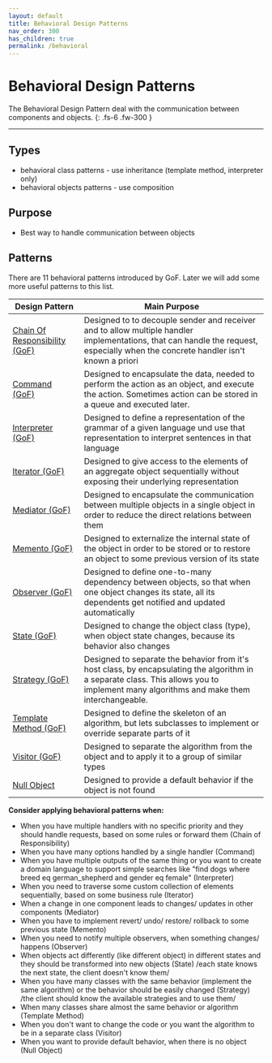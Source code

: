 ```yaml
---
layout: default
title: Behavioral Design Patterns
nav_order: 300
has_children: true
permalink: /behavioral
---
```


# Behavioral Design Patterns

The Behavioral Design Pattern deal with the communication between components and objects. 
{: .fs-6 .fw-300 }

---
## Types
* behavioral class patterns - use inheritance (template method, interpreter only)
* behavioral objects patterns - use composition

## Purpose
* Best way to handle communication between objects

## Patterns
There are 11 behavioral patterns introduced by GoF. 
Later we will add some more useful patterns to this list.

Design Pattern | Main Purpose
--- | ---
[Chain Of Responsibility (GoF)](https://iretha.github.io/design-patterns/behavioral/chain-of-responsibility) | Designed to to decouple sender and receiver and to allow multiple handler implementations, that can handle the request, especially when the concrete handler isn't known a priori
[Command (GoF)](https://iretha.github.io/design-patterns/behavioral/command) | Designed to encapsulate the data, needed to perform the action as an object, and execute the action. Sometimes action can be stored in a queue and executed later. 
[Interpreter (GoF)](https://iretha.github.io/design-patterns/behavioral/command) | Designed to define a representation of the grammar of a given language und use that representation to interpret sentences in that language
[Iterator (GoF)](https://iretha.github.io/design-patterns/behavioral/iterator) | Designed to give access to the elements of an aggregate object sequentially without exposing their underlying representation
[Mediator (GoF)](https://iretha.github.io/design-patterns/behavioral/mediator) | Designed to encapsulate the communication between multiple objects in a single object in order to reduce the direct relations between them
[Memento (GoF)](https://iretha.github.io/design-patterns/behavioral/memento) | Designed to externalize the internal state of the object in order to be stored or to restore an object to some previous version of its state
[Observer (GoF)](https://iretha.github.io/design-patterns/behavioral/observer) | Designed to define one-to-many dependency between objects, so that when one object changes its state, all its dependents get notified and updated automatically
[State (GoF)](https://iretha.github.io/design-patterns/behavioral/state) | Designed to change the object class (type), when object state changes, because its behavior also changes
[Strategy (GoF)](https://iretha.github.io/design-patterns/behavioral/strategy) | Designed to separate the behavior from it's host class, by encapsulating the algorithm in a separate class. This allows you to implement many algorithms and make them interchangeable.
[Template Method (GoF)](https://iretha.github.io/design-patterns/behavioral/template-method) | Designed to define the skeleton of an algorithm, but lets subclasses to implement or override separate parts of it
[Visitor (GoF)](https://iretha.github.io/design-patterns/behavioral/visitor) | Designed to separate the algorithm from the object and to apply it to a group of similar types
[Null Object](https://iretha.github.io/design-patterns/behavioral/null-object) | Designed to provide a default behavior if the object is not found



**Consider applying behavioral patterns when:**
- When you have multiple handlers with no specific priority and they should handle requests, based on some rules or forward them (Chain of Responsibility)
- When you have many options handled by a single handler (Command)
- When you have multiple outputs of the same thing or you want to create a domain language to support simple searches like "find dogs where breed eq german_shepherd and gender eq female" (Interpreter)
- When you need to traverse some custom collection of elements sequentially, based on some business rule (Iterator)
- When a change in one component leads to changes/ updates in other components (Mediator)
- When you have to implement revert/ undo/ restore/ rollback to some previous state (Memento) 
- When you need to notify multiple observers, when something changes/ happens (Observer)
- When objects act differently (like different object) in different states and they should be transformed into new objects (State) /each state knows the next state, the client doesn't know them/
- When you have many classes with the same behavior (implement the same algorithm) or the behavior should be easily changed (Strategy) /the client should know the available strategies and to use them/
- When many classes share almost the same behavior or algorithm (Template Method)
- When you don't want to change the code or you want the algorithm to be in a separate class (Visitor)
- When you want to provide default behavior, when there is no object (Null Object)
